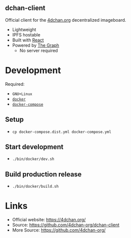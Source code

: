 dchan-client
-----
Official client for the [4dchan.org](https://4dchan.org) decentralized imageboard.

* Lightweight
* IPFS hostable
* Built with [React](https://reactjs.org/)
* Powered by [The Graph](https://thegraph.com)
  * No server required

# Development
Required:
- `GNU+Linux`
- [`docker`](https://docs.docker.com/engine/install/#server) 
- [`docker-compose`](https://docs.docker.com/compose/install/)

## Setup
- `cp docker-compose.dist.yml docker-compose.yml`

## Start development
- `./bin/docker/dev.sh`

## Build production release
- `./bin/docker/build.sh`

# Links
- Official website: https://4dchan.org/
- Source: https://github.com/4dchan-org/dchan-client
- More Source: https://github.com/4dchan-org/
